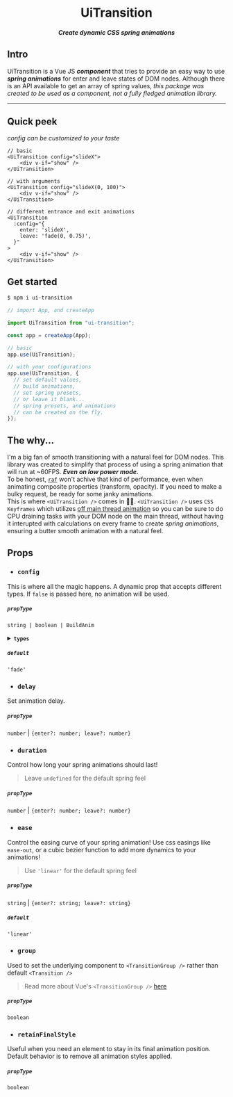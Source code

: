 <div align="center">
  
# UiTransition
  
#### *Create dynamic CSS spring animations*
  
</div>

## Intro

UiTransition is a Vue JS **_component_** that tries to provide an easy way to use **_spring animations_** for enter and leave states of DOM nodes. Although there is an API available to get an array of spring values, _this package was created to be used as a component, not a fully fledged animation library._

<hr/>

## Quick peek

_config can be customized to your taste_

```vue
// basic
<UiTransition config="slideX">
    <div v-if="show" />
</UiTransition>

// with arguments
<UiTransition config="slideX(0, 100)">
    <div v-if="show" />
</UiTransition>

// different entrance and exit animations
<UiTransition
  :config="{
    enter: 'slideX',
    leave: 'fade(0, 0.75)',
  }"
>
    <div v-if="show" />
</UiTransition>
```

## Get started

```bash
$ npm i ui-transition
```

```ts
// import App, and createApp

import UiTransition from "ui-transition";

const app = createApp(App);

// basic
app.use(UiTransition);

// with your configurations
app.use(UiTransition, {
  // set default values,
  // build animations,
  // set spring presets,
  // or leave it blank...
  // spring presets, and animations
  // can be created on the fly.
});
```

## The why...

I'm a big fan of smooth transitioning with a natural feel for DOM nodes. This library was created to simplify that process of using a spring animation that will run at ~60FPS. **_Even on low power mode._**
<br>
To be honest, [`raf`](https://developer.mozilla.org/en-US/docs/Web/API/window/requestAnimationFrame) won't achive that kind of performance, even when animating composite properties (transform, opacity). If you need to make a bulky request, be ready for some janky animations.
<br>
This is where `<UiTransition />` comes in 👨‍🏫. `<UiTransition />` uses `CSS Keyframes` which utilizes [off main thread animation](https://developer.mozilla.org/en-US/docs/Web/Performance/CSS_JavaScript_animation_performance#off_main_thread_animation) so you can be sure to do CPU draining tasks with your DOM node on the main thread, without having it interupted with calculations on every frame to create _spring animations_, ensuring a butter smooth animation with a natural feel.

## Props

- ### `config`

This is where all the magic happens. A dynamic prop that accepts different types. If `false` is passed here, no animation will be used.

##### `propType`

`string | boolean | BuildAnim`

<details>
<summary>
  <strong>
    <code>types</code>
  </strong>
</summary>

<div>

Custom types assosiated with the `config` prop. The `BuildAnim` type above is explained below.

```ts
// This is the BuildAnim type
interface BuildAnim extends Anim {
  enter?: Anim;
  leave?: Anim;
}

interface Anim {
  frame: Frame;
  extends?: string;
  duration?: DurationAndDelay;
  delay?: DurationAndDelay;
  ease?: Ease;
  spring?: Spring;
}

type Frame = (step: Step, phase: AnimPhase) => DynamicObject<string | number>;

type Step = (
  from: number | number[],
  to: number | number[]
) => number | number[];

type AnimPhase = "enter" | "leave";

interface DynamicObject<T> {
  [key: string]: T;
}

type DurationAndDelay = number | AnimPhaseObject<number> | undefined;

type AnimPhaseObject<T> = {
  [key in AnimPhase]?: T;
};

type Ease = string | AnimPhaseObject<string>;

type Spring = string | AnimPhaseObject<SpringRoot>;

type SpringRoot = string | SpringObject;

type SpringObject = {
  tension?: number;
  friction?: number;
  mass?: number;
  precision?: number;
  velocity?: number;
  stopAttempt?: number;
};
```

</div>
</details>

##### `default`

`'fade'`

<!-- TODO: spring -->

- ### `delay`

Set animation delay.

##### `propType`

`number` | `{enter?: number; leave?: number}`

- ### `duration`

Control how long your spring animations should last!

> Leave `undefined` for the default spring feel

##### `propType`

`number` | `{enter?: number; leave?: number}`

- ### `ease`

Control the easing curve of your spring animation! Use css easings like `ease-out`, or a cubic bezier function to add more dynamics to your animations!

> Use `'linear'` for the default spring feel

##### `propType`

`string` | `{enter?: string; leave?: string}`

##### `default`

`'linear'`

- ### `group`

Used to set the underlying component to `<TransitionGroup />` rather than default `<Transition />`

> Read more about Vue's `<TransitionGroup />` [here](https://vuejs.org/api/built-in-components.html#transitiongroup)

##### `propType`

`boolean`

- ### `retainFinalStyle`

Useful when you need an element to stay in its final animation position. Default behavior is to remove all animation styles applied.

##### `propType`

`boolean`
